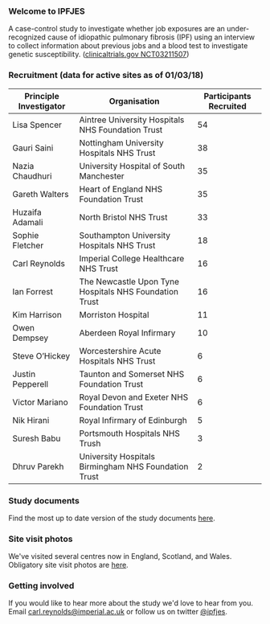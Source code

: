 ### Welcome to IPFJES 

A case-control study to investigate whether job exposures are an under-recognized cause of idiopathic pulmonary fibrosis (IPF) using an interview to collect information about previous jobs and a blood test to investigate genetic susceptibility. ([clinicaltrials.gov NCT03211507](https://clinicaltrials.gov/ct2/show/NCT03211507))

### Recruitment (data for active sites as of 01/03/18)

| Principle Investigator | Organisation                                           | Participants Recruited |
|------------------------|--------------------------------------------------------|------------------------|
| Lisa Spencer           | Aintree University Hospitals NHS Foundation Trust      | 54                     |
| Gauri Saini            | Nottingham University Hospitals NHS Trust              | 38                     |
| Nazia Chaudhuri        | University Hospital of South Manchester                | 35                     |
| Gareth Walters         | Heart of England NHS Foundation Trust                  | 35                     |
| Huzaifa Adamali        | North Bristol NHS Trust                                | 33                     |
| Sophie Fletcher        | Southampton University Hospitals NHS Trust             | 18                     |
| Carl Reynolds          | Imperial College Healthcare NHS Trust                  | 16                     |
| Ian Forrest            | The Newcastle Upon Tyne Hospitals NHS Foundation Trust | 16                     |
| Kim Harrison           | Morriston Hospital                                     | 11                     |
| Owen Dempsey           | Aberdeen Royal Infirmary                               | 10                     |
| Steve O’Hickey         | Worcestershire Acute Hospitals NHS Trust               | 6                      |
| Justin Pepperell       | Taunton and Somerset NHS Foundation Trust              | 6                      |
| Victor Mariano         | Royal Devon and Exeter NHS Foundation Trust            | 6                      |
| Nik Hirani             | Royal Infirmary of Edinburgh                           | 5                      |
| Suresh Babu            | Portsmouth Hospitals NHS Trush                         | 3                      |
| Dhruv Parekh           | University Hospitals Birmingham NHS Foundation Trust   | 2                      |

### Study documents

Find the most up to date version of the study documents [here](https://github.com/drcjar/ipfjes/).

### Site visit photos

We've visited several centres now in England, Scotland, and Wales. Obligatory site visit photos are [here](https://github.com/drcjar/ipfjes/blob/master/photos/photos.md).

### Getting involved

If you would like to hear more about the study we'd love to hear from you. Email <carl.reynolds@imperial.ac.uk> or follow us on twitter [@ipfjes](https://twitter.com/ipfjes). 


